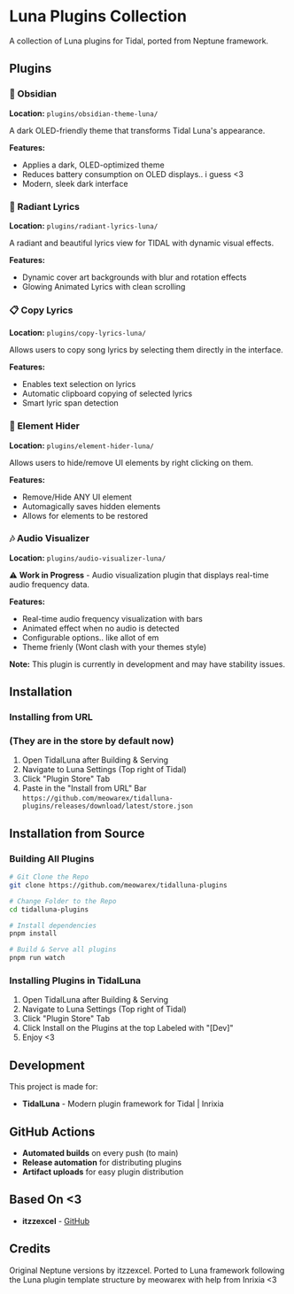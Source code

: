 # Luna Plugins Collection

A collection of Luna plugins for Tidal, ported from Neptune framework.

## Plugins

### 🎨 Obsidian
**Location:** `plugins/obsidian-theme-luna/`

A dark OLED-friendly theme that transforms Tidal Luna's appearance.

**Features:**
- Applies a dark, OLED-optimized theme
- Reduces battery consumption on OLED displays.. i guess <3
- Modern, sleek dark interface

### 🎵 Radiant Lyrics
**Location:** `plugins/radiant-lyrics-luna/`

A radiant and beautiful lyrics view for TIDAL with dynamic visual effects.

**Features:**
- Dynamic cover art backgrounds with blur and rotation effects
- Glowing Animated Lyrics with clean scrolling

### 📋 Copy Lyrics
**Location:** `plugins/copy-lyrics-luna/`

Allows users to copy song lyrics by selecting them directly in the interface.

**Features:**
- Enables text selection on lyrics
- Automatic clipboard copying of selected lyrics
- Smart lyric span detection

### 🧽 Element Hider
**Location:** `plugins/element-hider-luna/`

Allows users to hide/remove UI elements by right clicking on them.

**Features:**
- Remove/Hide ANY UI element
- Automagically saves hidden elements
- Allows for elements to be restored

### 🎶 Audio Visualizer
**Location:** `plugins/audio-visualizer-luna/`

⚠️ **Work in Progress** - Audio visualization plugin that displays real-time audio frequency data.

**Features:**
- Real-time audio frequency visualization with bars
- Animated effect when no audio is detected
- Configurable options.. like allot of em
- Theme frienly (Wont clash with your themes style)

**Note:** This plugin is currently in development and may have stability issues.

## Installation

### Installing from URL
### (They are in the store by default now)
1. Open TidalLuna after Building & Serving
2. Navigate to Luna Settings (Top right of Tidal)
3. Click "Plugin Store" Tab
4. Paste in the "Install from URL" Bar `https://github.com/meowarex/tidalluna-plugins/releases/download/latest/store.json`

## Installation from Source

### Building All Plugins
```bash
# Git Clone the Repo
git clone https://github.com/meowarex/tidalluna-plugins

# Change Folder to the Repo
cd tidalluna-plugins

# Install dependencies
pnpm install

# Build & Serve all plugins
pnpm run watch
```

### Installing Plugins in TidalLuna
1. Open TidalLuna after Building & Serving
2. Navigate to Luna Settings (Top right of Tidal)
3. Click "Plugin Store" Tab
4. Click Install on the Plugins at the top Labeled with "[Dev]"
5. Enjoy <3

## Development

This project is made for:
- **TidalLuna** - Modern plugin framework for Tidal | Inrixia

## GitHub Actions

- **Automated builds** on every push (to main)
- **Release automation** for distributing plugins
- **Artifact uploads** for easy plugin distribution

## Based On <3

- **itzzexcel** - [GitHub](https://github.com/ItzzExcel)

## Credits

Original Neptune versions by itzzexcel. Ported to Luna framework following the Luna plugin template structure by meowarex with help from Inrixia <3 
